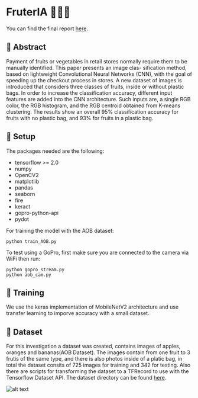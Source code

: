 # FruterIA 🍎🍊🍌

You can find the final report [here](report/MCPR2020_paper.pdf).

## 🍉 Abstract

Payment of fruits or vegetables in retail stores normally require them to be manually identified. This paper presents an image clas- sification method, based on lightweight Convolutional Neural Networks (CNN), with the goal of speeding up the checkout process in stores. A new dataset of images is introduced that considers three classes of fruits, inside or without plastic bags. In order to increase the classification accuracy, different input features are added into the CNN architecture. Such inputs are, a single RGB color, the RGB histogram, and the RGB centroid obtained from K-means clustering. The results show an overall 95% classification accuracy for fruits with no plastic bag, and 93% for fruits in a plastic bag.

## 🍇 Setup

The packages needed are the following:
* tensorflow >= 2.0
* numpy
* OpenCV2
* matplotlib
* pandas
* seaborn
* fire
* keract
* gopro-python-api
* pydot

For training the model with the AOB dataset:
```
python train_AOB.py
```
To test using a GoPro, first make sure you are connected to the camera via WiFi then run:
```
python gopro_stream.py
python aob_cam.py
```

## 🍓 Training
We use the keras implementation of MobileNetV2 architecture and use transfer learning to imporve accuracy with a small dataset.

## 🍑 Dataset

For this investigation a dataset was created, contains images of apples, oranges and bananas(AOB Dataset). The images contain from one fruit to 3 frutis of the same type, and there is also photos inside of a platic bag, in total the dataset consits of 725 images for training and 342 for testing. Also there are scripts for transforming the dataset to a TFRecord to use with the Tensorflow Dataset API. The dataset directory can be found [here](src/datasets/AOBDataset/).

![alt text](https://github.com/JoseLuisRojasAranda/FruterIA/blob/master/assets/dataset.png)
